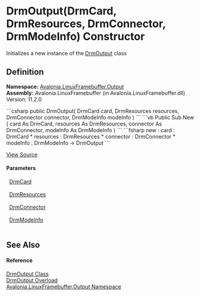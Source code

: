 # DrmOutput(DrmCard, DrmResources, DrmConnector, DrmModeInfo) Constructor


Initializes a new instance of the <a href="T_Avalonia_LinuxFramebuffer_Output_DrmOutput">DrmOutput</a> class



## Definition
**Namespace:** <a href="N_Avalonia_LinuxFramebuffer_Output">Avalonia.LinuxFramebuffer.Output</a>  
**Assembly:** Avalonia.LinuxFramebuffer (in Avalonia.LinuxFramebuffer.dll) Version: 11.2.0

<Tabs groupId="api-code-preview">
<TabItem value="csharp" label="C#">
```csharp
public DrmOutput(
	DrmCard card,
	DrmResources resources,
	DrmConnector connector,
	DrmModeInfo modeInfo
)
```
</TabItem>
<TabItem value="vb" label="VB">
```vb
Public Sub New ( 
	card As DrmCard,
	resources As DrmResources,
	connector As DrmConnector,
	modeInfo As DrmModeInfo
)
```
</TabItem>
<TabItem value="fsharp" label="F#">
```fsharp
new : 
        card : DrmCard * 
        resources : DrmResources * 
        connector : DrmConnector * 
        modeInfo : DrmModeInfo -> DrmOutput
```
</TabItem>
</Tabs>



<a href="https://github.com/AvaloniaUI/Avalonia/tree/master/src/Linux/Avalonia.LinuxFramebuffer/Output/DrmOutput.cs#L17" title="View the source code">View Source</a>



#### Parameters
<dl><dt>  <a href="T_Avalonia_LinuxFramebuffer_Output_DrmCard">DrmCard</a></dt><dd> </dd><dt>  <a href="T_Avalonia_LinuxFramebuffer_Output_DrmResources">DrmResources</a></dt><dd> </dd><dt>  <a href="T_Avalonia_LinuxFramebuffer_Output_DrmConnector">DrmConnector</a></dt><dd> </dd><dt>  <a href="T_Avalonia_LinuxFramebuffer_Output_DrmModeInfo">DrmModeInfo</a></dt><dd> </dd></dl>

## See Also


#### Reference
<a href="T_Avalonia_LinuxFramebuffer_Output_DrmOutput">DrmOutput Class</a>  
<a href="Overload_Avalonia_LinuxFramebuffer_Output_DrmOutput__ctor">DrmOutput Overload</a>  
<a href="N_Avalonia_LinuxFramebuffer_Output">Avalonia.LinuxFramebuffer.Output Namespace</a>  
